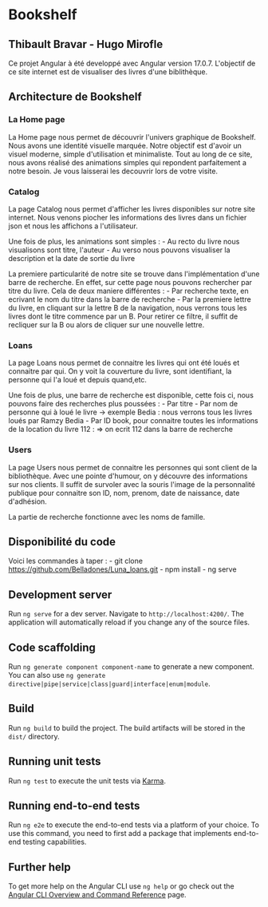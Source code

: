 # Bookshelf

## Thibault Bravar - Hugo Mirofle



Ce projet Angular à été developpé avec Angular version 17.0.7.
L'objectif de ce site internet est de visualiser des livres d'une biblithèque.

## Architecture de Bookshelf 

### La Home page

La Home page nous permet de découvrir l'univers graphique de Bookshelf. Nous avons une identité visuelle marquée.
Notre objectif est d'avoir un visuel moderne, simple d'utilisation et minimaliste. 
Tout au long de ce site, nous avons réalisé des animations simples qui repondent parfaitement a notre besoin. Je vous laisserai les decouvrir lors de votre visite.

### Catalog

La page Catalog nous permet d'afficher les livres disponibles sur notre site internet. 
Nous venons piocher les informations des livres dans un fichier json et nous les affichons a l'utilisateur.

Une fois de plus, les animations sont simples : 
	- Au recto du livre nous visualisons sont titre, l'auteur 
	- Au verso nous pouvons visualiser la description et la date de sortie du livre
	
La premiere particularité de notre site se trouve dans l'implémentation d'une barre de recherche. 
En effet, sur cette page nous pouvons rechercher par titre du livre. Cela de deux maniere différentes : 
	- Par recherche texte, en ecrivant le nom du titre dans la barre de recherche
	- Par la premiere lettre du livre, en cliquant sur la lettre B de la navigation, nous verrons tous les livres dont le titre commence par un B.
	  Pour retirer ce filtre, il suffit de recliquer sur la B ou alors de cliquer sur une nouvelle lettre.
	  
### Loans

La page Loans nous permet de connaitre les livres qui ont été loués et connaitre par qui.
On y voit la couverture du livre, sont identifiant, la personne qui l'a loué et depuis quand,etc.

Une fois de plus, une barre de recherche est disponible, cette fois ci, nous pouvons faire des recherches plus poussées : 
	- Par titre
	- Par nom de personne qui à loué le livre -> exemple Bedia : nous verrons tous les livres loués par Ramzy Bedia
	- Par ID book, pour connaitre toutes les informations de la location du livre 112 : => on ecrit 112 dans la barre de recherche


### Users
La page Users nous permet de connaitre les personnes qui sont client de la bibliothèque. Avec une pointe d'humour, on y découvre des informations sur nos clients.
Il suffit de survoler avec la souris l'image de la personnalité publique pour connaitre son ID, nom, prenom, date de naissance, date d'adhésion.

La partie de recherche fonctionne avec les noms de famille. 



## Disponibilité du code

Voici les commandes à taper : 
	- git clone https://github.com/Belladones/Luna_loans.git
	- npm install
	- ng serve



## Development server

Run `ng serve` for a dev server. Navigate to `http://localhost:4200/`. The application will automatically reload if you change any of the source files.

## Code scaffolding

Run `ng generate component component-name` to generate a new component. You can also use `ng generate directive|pipe|service|class|guard|interface|enum|module`.

## Build

Run `ng build` to build the project. The build artifacts will be stored in the `dist/` directory.

## Running unit tests

Run `ng test` to execute the unit tests via [Karma](https://karma-runner.github.io).

## Running end-to-end tests

Run `ng e2e` to execute the end-to-end tests via a platform of your choice. To use this command, you need to first add a package that implements end-to-end testing capabilities.

## Further help

To get more help on the Angular CLI use `ng help` or go check out the [Angular CLI Overview and Command Reference](https://angular.io/cli) page.
